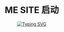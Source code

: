 <div align="center"> <h1>ME SITE 启动</h1> </div>
<div align="center"> <a href="https://git.io/typing-svg"><img src="https://readme-typing-svg.demolab.com?font=Fira+Code&pause=1000&center=true&width=435&lines=Hello+World" alt="Typing SVG" /></a> </div>
